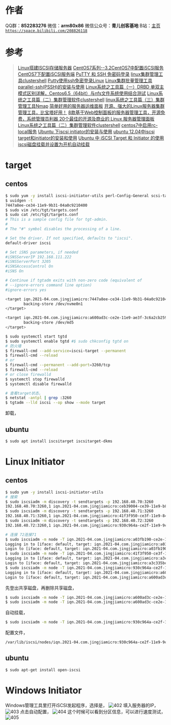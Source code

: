 ﻿# 作者
QQ群：**852283276**
微信：**arm80x86**
微信公众号：**青儿创客基地**
B站：[主页 `https://space.bilibili.com/208826118`](https://space.bilibili.com/208826118)

# 参考
> [Linux搭建ISCSI存储服务器](https://zhuanlan.zhihu.com/p/39362930)
> [CentOS7系列--3.2CentOS7中配置iSCSI服务](https://www.cnblogs.com/gispathfinder/p/8833488.html)
> [CentOS7下配置iSCSI服务端](https://blog.csdn.net/cl403007095/article/details/88073823)
> [PuTTY 和 SSH 免密码登录](https://blog.csdn.net/chentaichi6002/article/details/100920753)
> [linux集群管理工具clustershell](https://www.cnblogs.com/wangchengshi/p/11165246.html)
> [Putty使用ssh免密登录Linux](https://blog.csdn.net/zhaoxixc/article/details/82314957)
> [Linux集群批量管理工具parallel-ssh(PSSH)的安装与使用](https://www.linuxidc.com/Linux/2013-08/88547.htm)
> [Linux系统之工具篇（一）DRBD 单双主模式区别详解，Centos6.5（64bit）与nfs文件系统使用结合测试](https://www.cnblogs.com/dantezhao/p/5365211.html)
> [Linux系统之工具篇（二）集群管理软件clustershell](https://www.cnblogs.com/dantezhao/p/5365206.html)
> [linux系统之工具篇（三）集群管理工具Nmap](https://www.cnblogs.com/dantezhao/p/5365205.html)
> [简单好用的服务器运维面板](https://www.bt.cn/)
> [开源、强大的Linux服务器集群管理工具，比宝塔好用！](https://blog.csdn.net/yjh1271845364/article/details/105833719/)
> [8款基于Web控制面板的服务器管理工具，开源免费，系统管理员利器 ](https://www.sohu.com/a/391085213_100159565)
> [20个最佳的开源及商业的 Linux 服务器管理面板](https://www.open-open.com/news/view/118af3b)
> [Linux系统之工具篇（二）集群管理软件clustershell](https://blog.csdn.net/weixin_30273763/article/details/97421664)
> [centos7中启用rc-local服务](https://blog.csdn.net/x356982611/article/details/90414752)
> [Ubuntu 下iscsi initiator的安装与使用](https://blog.csdn.net/vah101/article/details/6238191)
> [ubuntu 12.04中iscsi target和initiator的安装和使用](http://blog.chinaunix.net/uid-20940095-id-3487049.html)
> [Ubuntu 中 iSCSI Target 和 Initiator 的使用](https://www.iteye.com/blog/e2718282-1739281)
> [iscsi磁盘挂载并设置为开机自动挂载](https://blog.csdn.net/jiyiyun/article/details/103798730)

# target
## centos
```bash
$ sudo yum -y install iscsi-initiator-utils perl-Config-General scsi-target-utils
$ uuidgen -t
7447a8ee-ce34-11e9-9b31-04a0c9210400
$ sudo vim /etc/tgt/targets.conf
$ sudo cat /etc/tgt/targets.conf
# This is a sample config file for tgt-admin.
#
# The "#" symbol disables the processing of a line.

# Set the driver. If not specified, defaults to "iscsi".
default-driver iscsi

# Set iSNS parameters, if needed
#iSNSServerIP 192.168.111.222
#iSNSServerPort 3205
#iSNSAccessControl On
#iSNS On

# Continue if tgtadm exits with non-zero code (equivalent of
# --ignore-errors command line option)
#ignore-errors yes

<target iqn.2021-04.com.jingjiamicro:7447a8ee-ce34-11e9-9b31-04a0c9210400>
        backing-store /dev/nvme0n1
</target>

<target iqn.2021-04.com.jingjiamicro:a600ad3c-ce2e-11e9-ae3f-3c6a2cb259c4>
        backing-store /dev/md5
</target>

$ sudo systemctl start tgtd
$ sudo systemctl enable tgtd #$ sudo chkconfig tgtd on
# 防火墙
$ firewall-cmd --add-service=iscsi-target --permanent
$ firewall-cmd --reload
# or
$ firewall-cmd --permanent --add-port=3260/tcp
$ firewall-cmd --reload
# or close firewalld
$ systemctl stop firewalld
$ systemctl disable firewalld

# 查看target状态，
$ netstat -antpl | grep :3260
$ tgtadm --lld iscsi --op show --mode target
```
卸载，


## ubuntu
```bash
$ sudo apt install iscsitarget iscsitarget-dkms
```

# Linux Initiator
## centos
```bash
$ sudo yum -y install iscsi-initiator-utils
# 搜索
$ sudo iscsiadm -m discovery -t sendtargets -p 192.168.40.70:3260
192.168.40.70:3260,1 iqn.2021-04.com.jingjiamicro:ceb39004-ce39-11e9-b856-3c6a2cb26120
$ sudo iscsiadm -m discovery -t sendtargets -p 192.168.40.71:3260
192.168.40.71:3260,1 iqn.2021-04.com.jingjiamicro:41f3f950-ce3f-11e9-843a-3c6a2cb23b26
$ sudo iscsiadm -m discovery -t sendtargets -p 192.168.40.72:3260
192.168.40.72:3260,1 iqn.2021-04.com.jingjiamicro:930c964a-ce2f-11e9-9ca3-3c6a2cb259c4

# 连接 72连接71
$ sudo iscsiadm -m node -T iqn.2021-04.com.jingjiamicro:a03fb190-ce2e-11e9-8d84-3c6a2cb26142 --login
Logging in to [iface: default, target: iqn.2021-04.com.jingjiamicro:a03fb190-ce2e-11e9-8d84-3c6a2cb26142, portal: 192.168.40.70,3260]
Login to [iface: default, target: iqn.2021-04.com.jingjiamicro:a03fb190-ce2e-11e9-8d84-3c6a2cb26142, portal: 192.168.40.70,3260] successful.
$ sudo iscsiadm -m node -T iqn.2021-04.com.jingjiamicro:41f3f950-ce3f-11e9-843a-3c6a2cb23b26 --login
Logging in to [iface: default, target: iqn.2021-04.com.jingjiamicro:a3c335bc-ce2e-11e9-8b0f-3c6a2cb23b26, portal: 192.168.40.71,3260]
Login to [iface: default, target: iqn.2021-04.com.jingjiamicro:a3c335bc-ce2e-11e9-8b0f-3c6a2cb23b26, portal: 192.168.40.71,3260] successful.
$ sudo iscsiadm -m node -T iqn.2021-04.com.jingjiamicro:930c964a-ce2f-11e9-9ca3-3c6a2cb259c4 --login
Logging in to [iface: default, target: iqn.2021-04.com.jingjiamicro:a600ad3c-ce2e-11e9-ae3f-3c6a2cb259c4, portal: 192.168.40.72,3260]
Login to [iface: default, target: iqn.2021-04.com.jingjiamicro:a600ad3c-ce2e-11e9-ae3f-3c6a2cb259c4, portal: 192.168.40.72,3260] successful.
```
先登出共享磁盘，再删除共享磁盘，
```bash
$ sudo iscsiadm -m node -T iqn.2021-04.com.jingjiamicro:a600ad3c-ce2e-11e9-ae3f-3c6a2cb259c4 -p 192.168.40.72,3260 -u 
$ sudo iscsiadm -m node -T iqn.2021-04.com.jingjiamicro:a600ad3c-ce2e-11e9-ae3f-3c6a2cb259c4 -p 192.168.40.72,3260 -o delete 
```
自动挂载，
```bash
$ sudo iscsiadm -m node -T iqn.2021-04.com.jingjiamicro:930c964a-ce2f-11e9-9ca3-3c6a2cb259c4 --op update -n node.startup -v automatic
```
配置文件，
```bash
/var/lib/iscsi/nodes/iqn.2021-04.com.jingjiamicro:930c964a-ce2f-11e9-9ca3-3c6a2cb259c4/192.168.40.72,3260,1/default
```

## ubuntu
```bash
$ sudo apt-get install open-iscsi
```

# Windows Initiator
Windows管理工具里打开iSCSI发起程序，选择是，
![402](https://img-blog.csdnimg.cn/20210426163818631.PNG)
填入服务器的IP，
![403](https://img-blog.csdnimg.cn/20210426164054525.PNG?x-oss-process=image/watermark,type_ZmFuZ3poZW5naGVpdGk,shadow_10,text_aHR0cHM6Ly9ibG9nLmNzZG4ubmV0L1podV9aaHVfMjAwOQ==,size_16,color_FFFFFF,t_70)
点击自动配置，
![404](https://img-blog.csdnimg.cn/20210426164117136.PNG?x-oss-process=image/watermark,type_ZmFuZ3poZW5naGVpdGk,shadow_10,text_aHR0cHM6Ly9ibG9nLmNzZG4ubmV0L1podV9aaHVfMjAwOQ==,size_16,color_FFFFFF,t_70)
这个时候可以看到分区信息，可以进行速度测试，
![405](https://img-blog.csdnimg.cn/2021042616413378.PNG?x-oss-process=image/watermark,type_ZmFuZ3poZW5naGVpdGk,shadow_10,text_aHR0cHM6Ly9ibG9nLmNzZG4ubmV0L1podV9aaHVfMjAwOQ==,size_16,color_FFFFFF,t_70)





